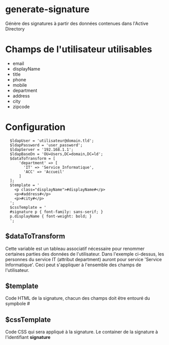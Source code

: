 # generate-signature

Génère des signatures à partir des données contenues dans l'Active Directory

# Champs de l'utilisateur utilisables
* email
* displayName
* title
* phone
* mobile
* department
* address
* city
* zipcode


# Configuration

```
  $ldapUser = 'utilisateur@domain.tld';
  $ldapPassword = 'user_password';
  $ldapServer = '192.168.1.1';
  $ldapBaseDn = 'OU=Users,DC=domain,DC=ld';
  $dataToTransform = [
      'department' => [
        'IT' => 'Service Informatique',
        'ACC' => 'Accueil'
      ]
  ];
  $template = '
    <p class="displayName">#displayName#</p>
    <p>#address#</p>
    <p>#city#</p>
  ';
  $cssTemplate = '
  #signature p { font-family: sans-serif; }
  p.displayName { font-weight: bold; }
  ';
```

## $dataToTransform

Cette variable est un tableau associatif nécessaire pour renommer certaines parties des données de l'utilisateur.
Dans l'exemple ci-dessus, les personnes du service IT (attribut department) auront pour service 'Service Informatique'.
Ceci peut s'appliquer à l'ensemble des champs de l'utilisateur.

## $template

Code HTML de la signature, chacun des champs doit être entouré du sympbole #

## $cssTemplate

Code CSS qui sera appliqué à la signature.
Le container de la signature à l'identifiant __signature__